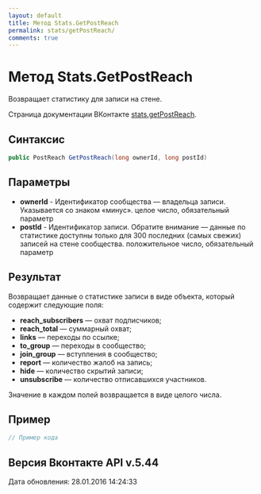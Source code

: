 ```yaml
---
layout: default
title: Метод Stats.GetPostReach
permalink: stats/getPostReach/
comments: true
---
```

# Метод Stats.GetPostReach
Возвращает статистику для записи на стене.

Страница документации ВКонтакте [stats.getPostReach](https://vk.com/dev/stats.getPostReach).

## Синтаксис
``` csharp
public PostReach GetPostReach(long ownerId, long postId)
```

## Параметры
+ **ownerId** - Идентификатор сообщества — владельца записи. Указывается со знаком «минус». целое число, обязательный параметр
+ **postId** - Идентификатор записи. 
Обратите внимание — данные по статистике доступны только для 300 последних (самых свежих) записей на стене сообщества. положительное число, обязательный параметр

## Результат
Возвращает данные о статистике записи в виде объекта, который содержит следующие поля: 

+ **reach_subscribers** — охват подписчиков; 
+ **reach_total** — суммарный охват; 
+ **links** — переходы по ссылке; 
+ **to_group** — переходы в сообщество; 
+ **join_group** — вступления в сообщество; 
+ **report** — количество жалоб на запись; 
+ **hide** — количество скрытий записи; 
+ **unsubscribe** — количество отписавшихся участников. 

Значение в каждом полей возвращается в виде целого числа.

## Пример
``` csharp
// Пример кода
```

## Версия Вконтакте API v.5.44
Дата обновления: 28.01.2016 14:24:33

